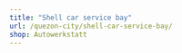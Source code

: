 ```yaml
---
title: "Shell car service bay"
url: /quezon-city/shell-car-service-bay/
shop: Autowerkstatt
---
```

